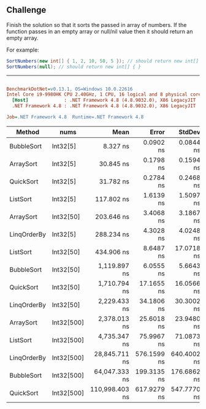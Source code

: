 ## Challenge

Finish the solution so that it sorts the passed in array of numbers. If the function passes in an empty array or null/nil value then it should return an empty array.

For example:

```c#
SortNumbers(new int[] { 1, 2, 10, 50, 5 }); // should return new int[] { 1, 2, 5, 10, 50 }
SortNumbers(null); // should return new int[] { }

```
---

``` ini

BenchmarkDotNet=v0.13.1, OS=Windows 10.0.22616
Intel Core i9-9980HK CPU 2.40GHz, 1 CPU, 16 logical and 8 physical cores
  [Host]             : .NET Framework 4.8 (4.8.9032.0), X86 LegacyJIT
  .NET Framework 4.8 : .NET Framework 4.8 (4.8.9032.0), X86 LegacyJIT

Job=.NET Framework 4.8  Runtime=.NET Framework 4.8  

```
|      Method |       nums |           Mean |       Error |      StdDev |    Ratio | RatioSD |  Gen 0 |  Gen 1 | Allocated |
|------------ |----------- |---------------:|------------:|------------:|---------:|--------:|-------:|-------:|----------:|
|  BubbleSort |   Int32[5] |       8.327 ns |   0.0902 ns |   0.0844 ns |     0.27 |    0.00 |      - |      - |         - |
|   ArraySort |   Int32[5] |      30.845 ns |   0.1798 ns |   0.1594 ns |     1.00 |    0.00 |      - |      - |         - |
|   QuickSort |   Int32[5] |      31.782 ns |   0.2784 ns |   0.2468 ns |     1.03 |    0.01 |      - |      - |         - |
|    ListSort |   Int32[5] |     117.802 ns |   1.6139 ns |   1.5097 ns |     3.82 |    0.06 | 0.0168 |      - |      88 B |
|   ArraySort |  Int32[50] |     203.646 ns |   3.4068 ns |   3.1867 ns |     6.60 |    0.11 |      - |      - |         - |
| LinqOrderBy |   Int32[5] |     288.234 ns |   4.3028 ns |   4.0248 ns |     9.34 |    0.14 | 0.0553 |      - |     292 B |
|    ListSort |  Int32[50] |     434.906 ns |   8.6487 ns |  17.0718 ns |    13.93 |    0.60 | 0.0854 |      - |     449 B |
|  BubbleSort |  Int32[50] |   1,119.897 ns |   6.0555 ns |   5.6643 ns |    36.30 |    0.32 |      - |      - |         - |
|   QuickSort |  Int32[50] |   1,710.794 ns |  17.1655 ns |  16.0566 ns |    55.52 |    0.54 |      - |      - |         - |
| LinqOrderBy |  Int32[50] |   2,229.433 ns |  34.1806 ns |  30.3002 ns |    72.28 |    1.11 | 0.2823 |      - |   1,498 B |
|   ArraySort | Int32[500] |   2,378.013 ns |  25.6018 ns |  23.9480 ns |    77.07 |    0.86 |      - |      - |         - |
|    ListSort | Int32[500] |   4,735.347 ns |  75.9967 ns |  71.0873 ns |   153.29 |    2.35 | 0.7706 | 0.0076 |   4,055 B |
| LinqOrderBy | Int32[500] |  28,845.711 ns | 576.1599 ns | 640.4002 ns |   943.48 |   14.61 | 2.3499 | 0.0305 |  12,336 B |
|  BubbleSort | Int32[500] |  64,047.333 ns | 199.3135 ns | 176.6862 ns | 2,076.47 |   11.80 |      - |      - |         - |
|   QuickSort | Int32[500] | 110,998.403 ns | 617.9279 ns | 547.7770 ns | 3,598.69 |   28.93 |      - |      - |         - |

